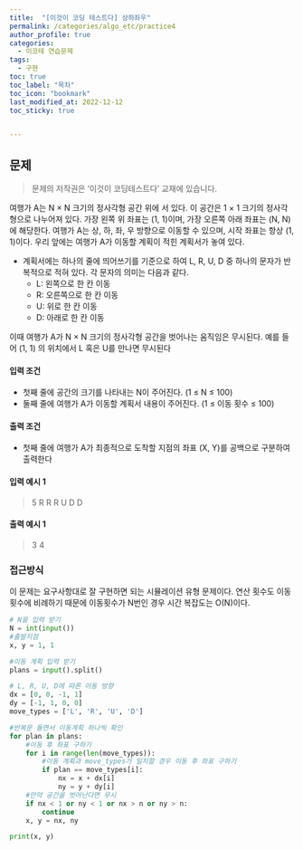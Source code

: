 ```yaml
---
title:  "[이것이 코딩 테스트다] 상하좌우"
permalink: /categories/algo_etc/practice4
author_profile: true
categories:
  - 이코테 연습문제
tags:
  - 구현
toc: true
toc_label: "목차"
toc_icon: "bookmark"
last_modified_at: 2022-12-12
toc_sticky: true 


---
```


## 문제

> 문제의 저작권은 ‘이것이 코딩테스트다’ 교재에 있습니다.



여행가 A는 N × N 크기의 정사각형 공간 위에 서 있다. 이 공간은 1 × 1 크기의 정사각형으로 나누어져 있다. 가장 왼쪽 위 좌표는 (1, 1)이며, 가장 오른쪽 아래 좌표는 (N, N)에 해당한다. 여행가 A는 상, 하, 좌, 우 방향으로 이동할 수 있으며, 시작 좌표는 항상 (1, 1)이다. 우리 앞에는 여행가 A가 이동할 계획이 적힌 계획서가 놓여 있다.

- 계획서에는 하나의 줄에 띄어쓰기를 기준으로 하여 L, R, U, D 중 하나의 문자가 반복적으로 적혀  있다. 각 문자의 의미는 다음과 같다.
  - L: 왼쪽으로 한 칸 이동
  - R: 오른쪽으로 한 칸 이동
  - U: 위로 한 칸 이동
  - D: 아래로 한 칸 이동

이때 여행가 A가 N × N 크기의 정사각형 공간을 벗어나는 움직임은 무시된다. 예를 들어 (1, 1) 의 위치에서 L 혹은 U를 만나면 무시된다

#### 입력 조건

- 첫째 줄에 공간의 크기를 나타내는 N이 주어진다. (1 ≤ N ≤ 100) 
- 둘째 줄에 여행가 A가 이동할 계획서 내용이 주어진다. (1 ≤ 이동 횟수 ≤ 100)

#### 출력 조건

- 첫째 줄에 여행가 A가 최종적으로 도착할 지점의 좌표 (X, Y)를 공백으로 구분하여 출력한다

 

#### 입력 예시 1

> 5
> R R R U D D

#### 출력 예시 1

> 3 4



### 접근방식

 이 문제는 요구사항대로 잘 구현하면 되는 시뮬레이션 유형 문제이다. 연산 횟수도 이동횟수에 비례하기 때문에 이동횟수가 N번인 경우 시간 복잡도는 O(N)이다. 

```python
# N을 입력 받기
N = int(input())
#출발지점
x, y = 1, 1

#이동 계획 입력 받기
plans = input().split()

# L, R, U, D에 따른 이동 방향
dx = [0, 0, -1, 1]
dy = [-1, 1, 0, 0]
move_types = ['L', 'R', 'U', 'D']

#반복문 돌면서 이동계획 하나씩 확인
for plan in plans:
    #이동 후 좌표 구하기
    for i in range(len(move_types)):
        #이동 계획과 move_types가 일치할 경우 이동 후 좌표 구하기
        if plan == move_types[i]:
            nx = x + dx[i]
            ny = y + dy[i]
    #만약 공간을 벗어난다면 무시
    if nx < 1 or ny < 1 or nx > n or ny > n:
        continue
    x, y = nx, ny

print(x, y)
```



